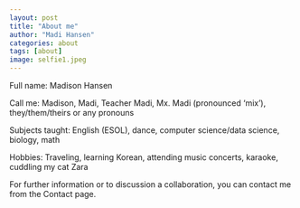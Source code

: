 ```yaml
---
layout: post
title: "About me"
author: "Madi Hansen"
categories: about
tags: [about]
image: selfie1.jpeg
---
```


Full name: Madison Hansen

Call me: Madison, Madi, Teacher Madi, Mx. Madi (pronounced ‘mix’), they/them/theirs or any pronouns

Subjects taught: English (ESOL), dance, computer science/data science, biology, math

Hobbies: Traveling, learning Korean, attending music concerts, karaoke, cuddling my cat Zara

For further information or to discussion a collaboration, you can contact me from the Contact page.
